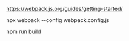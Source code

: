 https://webpack.js.org/guides/getting-started/

npx webpack --config webpack.config.js

npm run build
